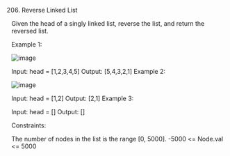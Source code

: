 206. Reverse Linked List


Given the head of a singly linked list, reverse the list, and return the reversed list.

 

Example 1:

![image](https://github.com/Adityaraj05/LeetCode/assets/118068294/ff4d9dac-35ff-41e7-8cb8-92d510dca54f)



Input: head = [1,2,3,4,5]
Output: [5,4,3,2,1]
Example 2:


![image](https://github.com/Adityaraj05/LeetCode/assets/118068294/3f652b8d-177c-4c00-bb91-c37e1196d169)




Input: head = [1,2]
Output: [2,1]
Example 3:

Input: head = []
Output: []
 

Constraints:

The number of nodes in the list is the range [0, 5000].
-5000 <= Node.val <= 5000
 
